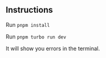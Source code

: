 ## Instructions

Run `pnpm install`

Run `pnpm turbo run dev`

It will show you errors in the terminal.